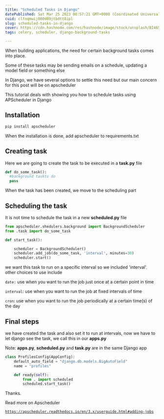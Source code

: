 ```yaml
---
title: "Scheduled Tasks in Django"
datePublished: Sat Mar 25 2023 08:57:21 GMT+0000 (Coordinated Universal Time)
cuid: clfnqmwij000d09jtbdtt8ipl
slug: scheduled-tasks-in-django
cover: https://cdn.hashnode.com/res/hashnode/image/stock/unsplash/BI465ksrlWs/upload/dfc4c8c372f20efe556452c7784ee5e3.jpeg
tags: celery, scheduler, django-background-tasks

---
```


When building applications, the need for certain background tasks comes into place.

Some of these tasks may be sending emails on a schedule, updating a model field or something else

In Django, we have several options to settle this need but our main concern for this post will be on apscheduler

This tutorial deals with showing you how to schedule tasks using APScheduler in Django

## Installation

```python
pip install apscheduler
```

When the installation is done, add apscheduler to requirements.txt

## Creating task

Here we are going to create the task to be executed in a **task.py** file

```python
def do_some_task():
  #background taskto do
  pass
```

When the task has been created, we move to the scheduling part

## Scheduling the task

It is not time to schedule the task in a new **scheduled.py** file

```python
from apscheduler.shedulers.background import BackgroundScheduler
from .task import do_some_task

def start_task():

    scheduler = BackgroundScheduler()
    scheduler.add_job(do_some_task, 'interval', minutes=30)
    scheduler.start()
```

we want this task to run on a specific interval so we included 'interval'. other choices to use include

`date:` use when you want to run the job just once at a certain point in time

`interval`: use when you want to run the job at fixed intervals of time

`cron`: use when you want to run the job periodically at a certain time(s) of the day

## Final steps

we have created the task and also set it to run at intervals, now we have to let django see the task, we call this in our **apps.py**

Note: **apps.py**, **scheduled.py** and **task.py** are in the same Django app

```python
class ProfilesConfig(AppConfig):
    default_auto_field = "django.db.models.BigAutoField"
    name = "profiles"

    def ready(self):
        from . import scheduled
        scheduled.start_task()
```

Thanks.

Read more on Apscheduler

[`https://apscheduler.readthedocs.io/en/3.x/userguide.html#adding-jobs`](https://apscheduler.readthedocs.io/en/3.x/userguide.html#adding-jobs)